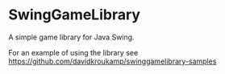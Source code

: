 # SwingGameLibrary
A simple game library for Java Swing.

For an example of using the library see https://github.com/davidkroukamp/swinggamelibrary-samples
